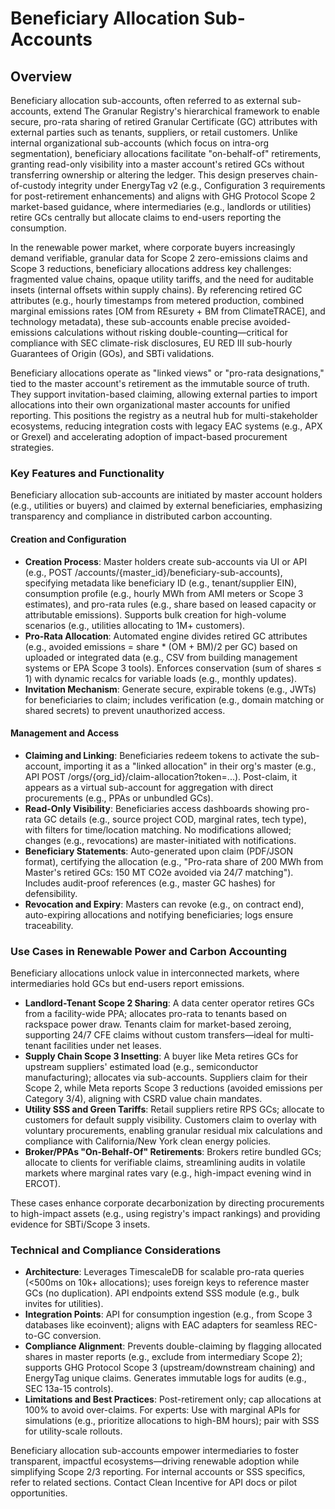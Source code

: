 # Beneficiary Allocation Sub-Accounts

## Overview

Beneficiary allocation sub-accounts, often referred to as external sub-accounts, extend The Granular Registry's hierarchical framework to enable secure, pro-rata sharing of retired Granular Certificate (GC) attributes with external parties such as tenants, suppliers, or retail customers. Unlike internal organizational sub-accounts (which focus on intra-org segmentation), beneficiary allocations facilitate "on-behalf-of" retirements, granting read-only visibility into a master account's retired GCs without transferring ownership or altering the ledger. This design preserves chain-of-custody integrity under EnergyTag v2 (e.g., Configuration 3 requirements for post-retirement enhancements) and aligns with GHG Protocol Scope 2 market-based guidance, where intermediaries (e.g., landlords or utilities) retire GCs centrally but allocate claims to end-users reporting the consumption.

In the renewable power market, where corporate buyers increasingly demand verifiable, granular data for Scope 2 zero-emissions claims and Scope 3 reductions, beneficiary allocations address key challenges: fragmented value chains, opaque utility tariffs, and the need for auditable insets (internal offsets within supply chains). By referencing retired GC attributes (e.g., hourly timestamps from metered production, combined marginal emissions rates \[OM from REsurety + BM from ClimateTRACE], and technology metadata), these sub-accounts enable precise avoided-emissions calculations without risking double-counting—critical for compliance with SEC climate-risk disclosures, EU RED III sub-hourly Guarantees of Origin (GOs), and SBTi validations.

Beneficiary allocations operate as "linked views" or "pro-rata designations," tied to the master account's retirement as the immutable source of truth. They support invitation-based claiming, allowing external parties to import allocations into their own organizational master accounts for unified reporting. This positions the registry as a neutral hub for multi-stakeholder ecosystems, reducing integration costs with legacy EAC systems (e.g., APX or Grexel) and accelerating adoption of impact-based procurement strategies.

### Key Features and Functionality

Beneficiary allocation sub-accounts are initiated by master account holders (e.g., utilities or buyers) and claimed by external beneficiaries, emphasizing transparency and compliance in distributed carbon accounting.

#### Creation and Configuration

* **Creation Process**: Master holders create sub-accounts via UI or API (e.g., POST /accounts/{master\_id}/beneficiary-sub-accounts), specifying metadata like beneficiary ID (e.g., tenant/supplier EIN), consumption profile (e.g., hourly MWh from AMI meters or Scope 3 estimates), and pro-rata rules (e.g., share based on leased capacity or attributable emissions). Supports bulk creation for high-volume scenarios (e.g., utilities allocating to 1M+ customers).
* **Pro-Rata Allocation**: Automated engine divides retired GC attributes (e.g., avoided emissions = share \* (OM + BM)/2 per GC) based on uploaded or integrated data (e.g., CSV from building management systems or EPA Scope 3 tools). Enforces conservation (sum of shares ≤ 1) with dynamic recalcs for variable loads (e.g., monthly updates).
* **Invitation Mechanism**: Generate secure, expirable tokens (e.g., JWTs) for beneficiaries to claim; includes verification (e.g., domain matching or shared secrets) to prevent unauthorized access.

#### Management and Access

* **Claiming and Linking**: Beneficiaries redeem tokens to activate the sub-account, importing it as a "linked allocation" in their org's master (e.g., API POST /orgs/{org\_id}/claim-allocation?token=...). Post-claim, it appears as a virtual sub-account for aggregation with direct procurements (e.g., PPAs or unbundled GCs).
* **Read-Only Visibility**: Beneficiaries access dashboards showing pro-rata GC details (e.g., source project COD, marginal rates, tech type), with filters for time/location matching. No modifications allowed; changes (e.g., revocations) are master-initiated with notifications.
* **Beneficiary Statements**: Auto-generated upon claim (PDF/JSON format), certifying the allocation (e.g., "Pro-rata share of 200 MWh from Master's retired GCs: 150 MT CO2e avoided via 24/7 matching"). Includes audit-proof references (e.g., master GC hashes) for defensibility.
* **Revocation and Expiry**: Masters can revoke (e.g., on contract end), auto-expiring allocations and notifying beneficiaries; logs ensure traceability.

### Use Cases in Renewable Power and Carbon Accounting

Beneficiary allocations unlock value in interconnected markets, where intermediaries hold GCs but end-users report emissions.

* **Landlord-Tenant Scope 2 Sharing**: A data center operator retires GCs from a facility-wide PPA; allocates pro-rata to tenants based on rackspace power draw. Tenants claim for market-based zeroing, supporting 24/7 CFE claims without custom transfers—ideal for multi-tenant facilities under net leases.
* **Supply Chain Scope 3 Insetting**: A buyer like Meta retires GCs for upstream suppliers' estimated load (e.g., semiconductor manufacturing); allocates via sub-accounts. Suppliers claim for their Scope 2, while Meta reports Scope 3 reductions (avoided emissions per Category 3/4), aligning with CSRD value chain mandates.
* **Utility SSS and Green Tariffs**: Retail suppliers retire RPS GCs; allocate to customers for default supply visibility. Customers claim to overlay with voluntary procurements, enabling granular residual mix calculations and compliance with California/New York clean energy policies.
* **Broker/PPAs "On-Behalf-Of" Retirements**: Brokers retire bundled GCs; allocate to clients for verifiable claims, streamlining audits in volatile markets where marginal rates vary (e.g., high-impact evening wind in ERCOT).

These cases enhance corporate decarbonization by directing procurements to high-impact assets (e.g., using registry's impact rankings) and providing evidence for SBTi/Scope 3 insets.

### Technical and Compliance Considerations

* **Architecture**: Leverages TimescaleDB for scalable pro-rata queries (<500ms on 10k+ allocations); uses foreign keys to reference master GCs (no duplication). API endpoints extend SSS module (e.g., bulk invites for utilities).
* **Integration Points**: API for consumption ingestion (e.g., from Scope 3 databases like ecoinvent); aligns with EAC adapters for seamless REC-to-GC conversion.
* **Compliance Alignment**: Prevents double-claiming by flagging allocated shares in master reports (e.g., exclude from intermediary Scope 2); supports GHG Protocol Scope 3 (upstream/downstream chaining) and EnergyTag unique claims. Generates immutable logs for audits (e.g., SEC 13a-15 controls).
* **Limitations and Best Practices**: Post-retirement only; cap allocations at 100% to avoid over-claims. For experts: Use with marginal APIs for simulations (e.g., prioritize allocations to high-BM hours); pair with SSS for utility-scale rollouts.

Beneficiary allocation sub-accounts empower intermediaries to foster transparent, impactful ecosystems—driving renewable adoption while simplifying Scope 2/3 reporting. For internal accounts or SSS specifics, refer to related sections. Contact Clean Incentive for API docs or pilot opportunities.
